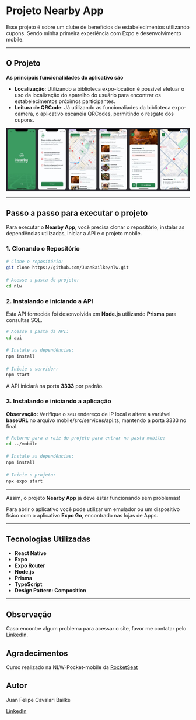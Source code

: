 # Projeto Nearby App

Esse projeto é sobre um clube de benefícios de estabelecimentos utilizando cupons. Sendo minha primeira experiência com Expo e desenvolvimento mobile.

---

## O Projeto

**As principais funcionalidades do aplicativo são**

- **Localização**: Utilizando a biblioteca expo-location é possível efetuar o uso da localização do aparelho do usuário para encontrar os estabelecimentos próximos participantes.
- **Leitura de QRCode**: Já utilizando as funcionaliades da biblioteca expo-camera, o aplicativo escaneia QRCodes, permitindo o resgate dos cupons.


![Overview do Projeto](https://github.com/JuanBailke/nlw/blob/main/imagens/Telas.jpeg)

---

## Passo a passo para executar o projeto

Para executar o **Nearby App**, você precisa clonar o repositório, instalar as dependências utilizadas, iniciar a API e o projeto mobile.

### **1. Clonando o Repositório**

```bash
# Clone o repositório:
git clone https://github.com/JuanBailke/nlw.git

# Acesse a pasta do projeto:
cd nlw
```

### **2. Instalando e iniciando a API**

Esta API fornecida foi desenvolvida em **Node.js** utilizando **Prisma** para consultas SQL.

```bash
# Acesse a pasta da API:
cd api

# Instale as dependências:
npm install

# Inicie o servidor:
npm start
```

A API iniciará na porta **3333** por padrão.

### **3. Instalando e iniciando a aplicação**

**Observação:** Verifique o seu endereço de IP local e altere a variável **baseURL** no arquivo mobile/src/services/api.ts, mantendo a porta 3333 no final.

```bash
# Retorne para a raiz do projeto para entrar na pasta mobile:
cd ../mobile

# Instale as dependências:
npm install

# Inicie o projeto:
npx expo start
```

---

Assim, o projeto **Nearby App** já deve estar funcionando sem problemas!

Para abrir o aplicativo você pode utilizar um emulador ou um dispositivo físico com o aplicativo **Expo Go**, encontrado nas lojas de Apps.

---

## Tecnologias Utilizadas

- **React Native**
- **Expo**
- **Expo Router**
- **Node.js**
- **Prisma**
- **TypeScript**
- **Design Pattern: Composition**

---

## Observação

Caso encontre algum problema para acessar o site, favor me contatar pelo LinkedIn.

## Agradecimentos

Curso realizado na NLW-Pocket-mobile da
[RocketSeat](https://app.rocketseat.com.br/)

## Autor

Juan Felipe Cavalari Bailke

[LinkedIn](https://www.linkedin.com/in/juan-felipe-cavalari-bailke-b8901b170/)
